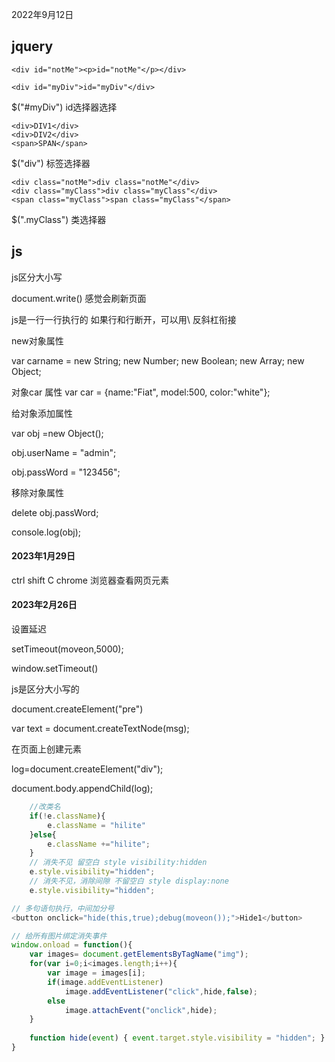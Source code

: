 2022年9月12日

## jquery

```
<div id="notMe"><p>id="notMe"</p></div>

<div id="myDiv">id="myDiv"</div>

```
$("#myDiv") id选择器选择

```
<div>DIV1</div>
<div>DIV2</div>
<span>SPAN</span>
```
$("div") 标签选择器

```
<div class="notMe">div class="notMe"</div>
<div class="myClass">div class="myClass"</div>
<span class="myClass">span class="myClass"</span>
```
$(".myClass") 类选择器

## js

js区分大小写

document.write() 感觉会刷新页面

js是一行一行执行的 如果行和行断开，可以用\ 反斜杠衔接

new对象属性

var carname = new String; new  Number; new Boolean; new Array; new Object;

对象car 属性 var car = {name:"Fiat", model:500, color:"white"};

给对象添加属性

var obj =new Object();

obj.userName = "admin";

obj.passWord = "123456";

移除对象属性

delete obj.passWord;

console.log(obj);

#### 2023年1月29日

ctrl shift C     chrome 浏览器查看网页元素

#### 2023年2月26日

设置延迟

setTimeout(moveon,5000);

window.setTimeout()

js是区分大小写的

document.createElement("pre")

var text = document.createTextNode(msg);

在页面上创建元素

log=document.createElement("div");

document.body.appendChild(log);



```js
	//改类名
	if(!e.className){
		e.className = "hilite"
	}else{
		e.className +="hilite";
	}
	// 消失不见 留空白 style visibility:hidden
	e.style.visibility="hidden";
	// 消失不见，消除间隙 不留空白 style display:none
	e.style.visibility="hidden";
```

```js
// 多句语句执行，中间加分号
<button onclick="hide(this,true);debug(moveon());">Hide1</button>
```

```js
// 给所有图片绑定消失事件
window.onload = function(){
	var images= document.getElementsByTagName("img");
	for(var i=0;i<images.length;i++){
		var image = images[i];
		if(image.addEventListener)
			image.addEventListener("click",hide,false);
		else
			image.attachEvent("onclick",hide);
	}
	
	function hide(event) { event.target.style.visibility = "hidden"; }
}
```







